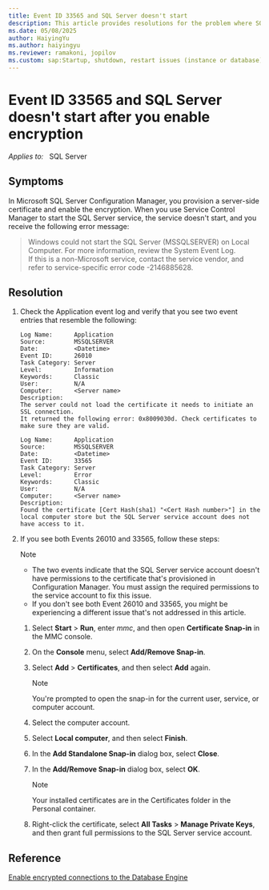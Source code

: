 ```yaml
---
title: Event ID 33565 and SQL Server doesn't start
description: This article provides resolutions for the problem where SQL Server fails to start and event ID 33565 is logged in the Application event log.
ms.date: 05/08/2025
author: HaiyingYu
ms.author: haiyingyu
ms.reviewer: ramakoni, jopilov
ms.custom: sap:Startup, shutdown, restart issues (instance or database)
---
```

# Event ID 33565 and SQL Server doesn't start after you enable encryption

_Applies to:_ &nbsp; SQL Server

## Symptoms

In Microsoft SQL Server Configuration Manager, you provision a server-side certificate and enable the encryption. When you use Service Control Manager to start the SQL Server service, the service doesn't start, and you receive the following error message:

> Windows could not start the SQL Server (MSSQLSERVER) on Local Computer. For more information, review the System Event Log.  
> If this is a non-Microsoft service, contact the service vendor, and refer to service-specific error code -2146885628.

## Resolution

1. Check the Application event log and verify that you see two event entries that resemble the following:

    ```output
    Log Name:      Application  
    Source:        MSSQLSERVER  
    Date:          <Datetime>  
    Event ID:      26010  
    Task Category: Server  
    Level:         Information  
    Keywords:      Classic  
    User:          N/A  
    Computer:      <Server name>  
    Description:  
    The server could not load the certificate it needs to initiate an SSL connection.
    It returned the following error: 0x8009030d. Check certificates to make sure they are valid.

    Log Name:      Application  
    Source:        MSSQLSERVER  
    Date:          <Datetime>  
    Event ID:      33565  
    Task Category: Server  
    Level:         Error  
    Keywords:      Classic  
    User:          N/A  
    Computer:      <Server name>  
    Description:  
    Found the certificate [Cert Hash(sha1) "<Cert Hash number>"] in the local computer store but the SQL Server service account does not have access to it.
    ```

2. If you see both Events 26010 and 33565, follow these steps:

   > [!NOTE]
   > - The two events indicate that the SQL Server service account doesn't have permissions to the certificate that's provisioned in Configuration Manager. You must assign the required permissions to the service account to fix this issue.
   > - If you don't see both Event 26010 and 33565, you might be experiencing a different issue that's not addressed in this article.

    1. Select **Start** > **Run**, enter *mmc*, and then open **Certificate Snap-in** in the MMC console.
    1. On the **Console** menu, select **Add/Remove Snap-in**.
    1. Select **Add** > **Certificates**, and then select **Add** again.

        > [!NOTE]
        > You're prompted to open the snap-in for the current user, service, or computer account.

    1. Select the computer account.
    1. Select **Local computer**, and then select **Finish**.
    1. In the **Add Standalone Snap-in** dialog box, select **Close**.
    1. In the **Add/Remove Snap-in** dialog box, select **OK**.

        > [!NOTE]
        > Your installed certificates are in the Certificates folder in the Personal container.

    1. Right-click the certificate, select **All Tasks** > **Manage Private Keys**, and then grant full permissions to the SQL Server service account.

## Reference

[Enable encrypted connections to the Database Engine](/sql/database-engine/configure-windows/enable-encrypted-connections-to-the-database-engine)
